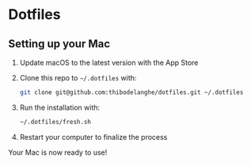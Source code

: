 # Dotfiles
## Setting up your Mac

1. Update macOS to the latest version with the App Store
2. Clone this repo to `~/.dotfiles` with:

    ```zsh
    git clone git@github.com:thibodelanghe/dotfiles.git ~/.dotfiles
    ```

3. Run the installation with:

    ```zsh
    ~/.dotfiles/fresh.sh
    ```

4. Restart your computer to finalize the process

Your Mac is now ready to use!
